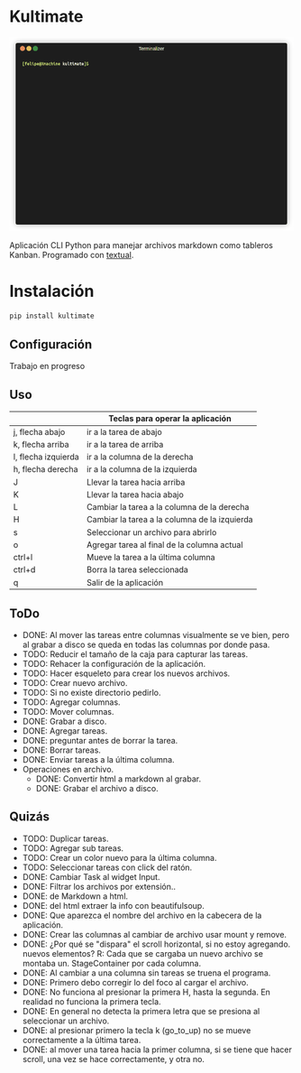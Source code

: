 # Kultimate

![kultimate](render1686782901985.gif)

Aplicación CLI Python para manejar archivos markdown como tableros Kanban.
Programado con [textual](https://textual.textualize.io/).

# Instalación

```sh
pip install kultimate
```

## Configuración

Trabajo en progreso

## Uso

|                     | Teclas para operar la aplicación              |
| ------------------- | --------------------------------------------- |
| j, flecha abajo     | ir a la tarea de abajo                        |
| k, flecha arriba    | ir a la tarea de arriba                       |
| l, flecha izquierda | ir a la columna de la derecha                 |
| h, flecha derecha   | ir a la columna de la izquierda               |
| J                   | Llevar la tarea hacia arriba                  |
| K                   | Llevar la tarea hacia abajo                   |
| L                   | Cambiar la tarea a la columna de la derecha   |
| H                   | Cambiar la tarea a la columna de la izquierda |
| s                   | Seleccionar un archivo para abrirlo           |
| o                   | Agregar tarea al final de la columna actual   |
| ctrl+l              | Mueve la tarea a la última columna            |
| ctrl+d              | Borra la tarea seleccionada                   |
| q                   | Salir de la aplicación                        |

## ToDo

- DONE: Al mover las tareas entre columnas visualmente se ve bien, pero al
  grabar a disco se queda en todas las columnas por donde pasa.
- TODO: Reducir el tamaño de la caja para capturar las tareas.
- TODO: Rehacer la configuración de la aplicación.
- TODO: Hacer esqueleto para crear los nuevos archivos.
- TODO: Crear nuevo archivo.
- TODO: Si no existe directorio pedirlo.
- TODO: Agregar columnas.
- TODO: Mover columnas.
- DONE: Grabar a disco.
- DONE: Agregar tareas.
- DONE: preguntar antes de borrar la tarea.
- DONE: Borrar tareas.
- DONE: Enviar tareas a la última columna.
- Operaciones en archivo.
  - DONE: Convertir html a markdown al grabar.
  - DONE: Grabar el archivo a disco.

## Quizás

- TODO: Duplicar tareas.
- TODO: Agregar sub tareas.
- TODO: Crear un color nuevo para la última columna.
- TODO: Seleccionar tareas con click del ratón.
- DONE: Cambiar Task al widget Input.
- DONE: Filtrar los archivos por extensión..
- DONE: de Markdown a html.
- DONE: del html extraer la info con beautifulsoup.
- DONE: Que aparezca el nombre del archivo en la cabecera de la aplicación.
- DONE: Crear las columnas al cambiar de archivo usar mount y remove.
- DONE: ¿Por qué se "dispara" el scroll horizontal, si no estoy agregando.
  nuevos elementos? R: Cada que se cargaba un nuevo archivo se montaba un.
  StageContainer por cada columna.
- DONE: Al cambiar a una columna sin tareas se truena el programa.
- DONE: Primero debo corregir lo del foco al cargar el archivo.
- DONE: No funciona al presionar la primera H, hasta la segunda. En realidad no
  funciona la primera tecla.
- DONE: En general no detecta la primera letra que se presiona al seleccionar
  un archivo.
- DONE: al presionar primero la tecla k (go_to_up) no se mueve correctamente a
  la última tarea.
- DONE: al mover una tarea hacia la primer columna, si se tiene que hacer
  scroll, una vez se hace correctamente, y otra no.
